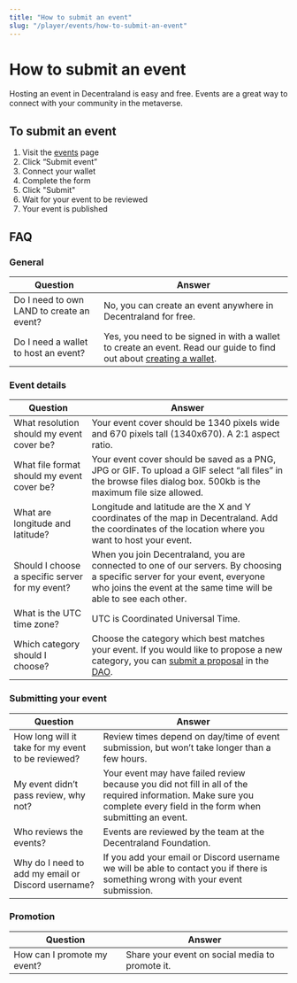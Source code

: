 ```yaml
---
title: "How to submit an event"
slug: "/player/events/how-to-submit-an-event"
---
```

# How to submit an event

Hosting an event in Decentraland is easy and free. Events are a great way to connect with your community in the metaverse.

## To submit an event

1. Visit the [events](https://events.decentraland.org/) page
2. Click “Submit event”
3. Connect your wallet
4. Complete the form
5. Click "Submit"
6. Wait for your event to be reviewed
7. Your event is published

## FAQ

### General

| Question             | Answer               |
| -------------------- | -------------------- |
| Do I need to own LAND to create an event? | No, you can create an event anywhere in Decentraland for free. |
| Do I need a wallet to host an event? | Yes, you need to be signed in with a wallet to create an event. Read our guide to find out about [creating a wallet](https://docs.decentraland.org/player/blockchain-integration/get-a-wallet/). |

### Event details

| Question             | Answer               |
| -------------------- | -------------------- |
| What resolution should my event cover be? | Your event cover should be 1340 pixels wide and 670 pixels tall (1340x670). A 2:1 aspect ratio. |
| What file format should my event cover be? | Your event cover should be saved as a PNG, JPG or GIF. To upload a GIF select “all files” in the browse files dialog box. 500kb is the maximum file size allowed. |
| What are longitude and latitude? | Longitude and latitude are the X and Y coordinates of the map in Decentraland. Add the coordinates of the location where you want to host your event. |
| Should I choose a specific server for my event? | When you join Decentraland, you are connected to one of our servers. By choosing a specific server for your event, everyone who joins the event at the same time will be able to see each other. |
| What is the UTC time zone? | UTC is Coordinated Universal Time. |
| Which category should I choose? | Choose the category which best matches your event. If you would like to propose a new category, you can [submit a proposal](https://docs.decentraland.org/player/general/dao/dao-userguide/) in the [DAO](https://governance.decentraland.org/). |

### Submitting your event

| Question             | Answer               |
| -------------------- | -------------------- |
| How long will it take for my event to be reviewed? | Review times depend on day/time of event submission, but won’t take longer than a few hours. |
| My event didn’t pass review, why not? | Your event may have failed review because you did not fill in all of the required information. Make sure you complete every field in the form when submitting an event. |
| Who reviews the events? | Events are reviewed by the team at the Decentraland Foundation. |
| Why do I need to add my email or Discord username? | If you add your email or Discord username we will be able to contact you if there is something wrong with your event submission. |

### Promotion

| Question             | Answer               |
| -------------------- | -------------------- |
| How can I promote my event? | Share your event on social media to promote it. |
